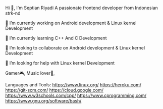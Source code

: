 Hi 👋, I'm Septian Riyadi
A passionate frontend developer from Indonesian
strk-nd

🔭 I’m currently working on Android development & Linux kernel Development

🌱 I’m currently learning C++ And C Development

👯 I’m looking to collaborate on Android development & Linux kernel Development

🤝 I’m looking for help with Linux kernel Development

Gamer🎮, Music lover🎵,

Languages and Tools:
https://www.linux.org/ https://heroku.com/ https://git-scm.com/ https://cloud.google.com/ https://www.w3schools.com/cpp/ https://www.cprogramming.com/ https://www.gnu.org/software/bash/
